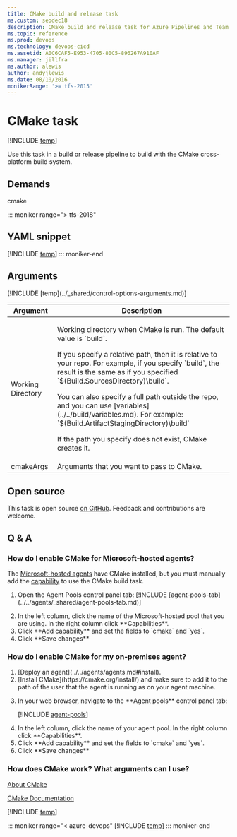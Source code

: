 ```yaml
---
title: CMake build and release task
ms.custom: seodec18
description: CMake build and release task for Azure Pipelines and Team Foundation Server (TFS)
ms.topic: reference
ms.prod: devops
ms.technology: devops-cicd
ms.assetid: A0C6CAF5-E953-4705-80C5-896267A910AF
ms.manager: jillfra
ms.author: alewis
author: andyjlewis
ms.date: 08/10/2016
monikerRange: '>= tfs-2015'
---
```



# CMake task

[!INCLUDE [temp](../../_shared/version-tfs-2015-rtm.md)]

Use this task in a build or release pipeline to build with the CMake cross-platform build system.

## Demands

cmake

::: moniker range="> tfs-2018"
## YAML snippet
[!INCLUDE [temp](../_shared/yaml/CMakeV1.md)]
::: moniker-end

## Arguments

<table>
<thead>
<tr>
<th>Argument</th>
<th>Description</th>
</tr>
</thead>
<tr>
<td>Working Directory</td>
<td>
<p>Working directory when CMake is run. The default value is `build`.</p>
<p>If you specify a relative path, then it is relative to your repo. For example, if you specify `build`, the result is the same as if you specified `$(Build.SourcesDirectory)\build`.</p>
<p>You can also specify a full path outside the repo, and you can use [variables](../../build/variables.md). For example: `$(Build.ArtifactStagingDirectory)\build`</p>
 <p>If the path you specify does not exist, CMake creates it.</p>
</td>
</tr>
<tr>
<td>cmakeArgs</td>
<td>
Arguments that you want to pass to CMake.
</td>
</tr>
[!INCLUDE [temp](../_shared/control-options-arguments.md)]
</table>

## Open source

This task is open source [on GitHub](https://github.com/Microsoft/azure-pipelines-tasks). Feedback and contributions are welcome.

## Q & A
<!-- BEGINSECTION class="md-qanda" -->

### How do I enable CMake for Microsoft-hosted agents?

The [Microsoft-hosted agents](../../agents/hosted.md) have CMake installed, but you must manually add the [capability](../../agents/agents.md#capabilities) to use the CMake build task.

<ol>
<li><p>Open the Agent Pools control panel tab:
[!INCLUDE [agent-pools-tab](../../agents/_shared/agent-pools-tab.md)]
</li>

<li>In the left column, click the name of the Microsoft-hosted pool that you are using. In the right column click **Capabilities**.</li>

<li>Click **Add capability** and set the fields to `cmake` and `yes`.</li>

<li>Click **Save changes**</li>
</ol>

### How do I enable CMake for my on-premises agent?

<ol>
<li>[Deploy an agent](../../agents/agents.md#install).</li>

<li>[Install CMake](https://cmake.org/install/) and make sure to add it to the path of the user that the agent is running as on your agent machine.</li>


<li><p>In your web browser, navigate to the **Agent pools** control panel tab:</p>

[!INCLUDE [agent-pools](../../agents/_shared/agent-pools-tab.md)]

</li>

<li>In the left column, click the name of your agent pool. In the right column click **Capabilities**. </li>

<li>Click **Add capability** and set the fields to `cmake` and `yes`.</li>

<li>Click **Save changes**</li>
</ol>


### How does CMake work? What arguments can I use?

[About CMake](https://cmake.org/overview/)

[CMake Documentation](https://cmake.org/documentation/)


[!INCLUDE [temp](../../_shared/qa-agents.md)]

::: moniker range="< azure-devops"
[!INCLUDE [temp](../../_shared/qa-versions.md)]
::: moniker-end

<!-- ENDSECTION -->
